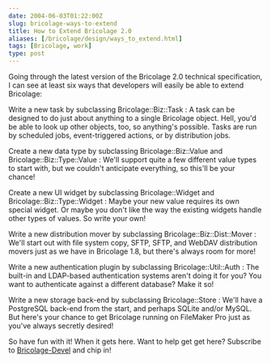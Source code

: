 ```yaml
--- 
date: 2004-06-03T01:22:00Z
slug: bricolage-ways-to-extend
title: How to Extend Bricolage 2.0
aliases: [/bricolage/design/ways_to_extend.html]
tags: [Bricolage, work]
type: post
---
```


Going through the latest version of the Bricolage 2.0 technical specification, I
can see at least six ways that developers will easily be able to extend
Bricolage:

Write a new task by subclassing Bricolage::Biz::Task
:   A task can be designed to do just about anything to a single Bricolage
    object. Hell, you'd be able to look up other objects, too, so anything's
    possible. Tasks are run by scheduled jobs, event-triggered actions, or by
    distribution jobs.

Create a new data type by subclassing Bricolage::Biz::Value and Bricolage::Biz::Type::Value
:   We'll support quite a few different value types to start with, but we
    couldn't anticipate everything, so this'll be your chance!

Create a new UI widget by subclassing Bricolage::Widget and Bricolage::Biz::Type::Widget
:   Maybe your new value requires its own special widget. Or maybe you don't
    like the way the existing widgets handle other types of values. So write
    your own!

Write a new distribution mover by subclassing Bricolage::Biz::Dist::Mover
:   We'll start out with file system copy, SFTP, SFTP, and WebDAV distribution
    movers just as we have in Bricolage 1.8, but there's always room for more!

Write a new authentication plugin by subclassing Bricolage::Util::Auth
:   The built-in and LDAP-based authentication systems aren't doing it for you?
    You want to authenticate against a different database? Make it so!

Write a new storage back-end by subclassing Bricolage::Store
:   We'll have a PostgreSQL back-end from the start, and perhaps SQLite and/or
    MySQL. But here's your chance to get Bricolage running on FileMaker Pro just
    as you've always secretly desired!

So have fun with it! When it gets here. Want to help get get here? Subscribe to
[Bricolage-Devel] and chip in!

  [Bricolage-Devel]: http://lists.sourceforge.net/mailman/listinfo/bricolage-devel
